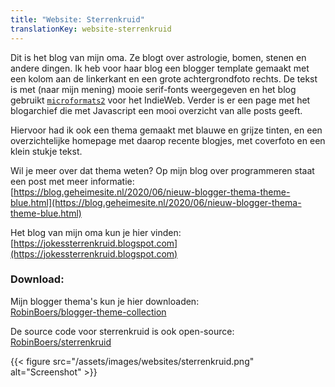 ```yaml
---
title: "Website: Sterrenkruid"
translationKey: website-sterrenkruid
---
```


Dit is het blog van mijn oma. Ze blogt over astrologie, bomen, stenen en andere dingen. Ik heb voor haar blog een blogger template gemaakt met een kolom aan de linkerkant en een grote achtergrondfoto rechts. De tekst is met (naar mijn mening) mooie serif-fonts weergegeven en het blog gebruikt [`microformats2`](https://indieweb.org/microformats) voor het IndieWeb. Verder is er een page met het blogarchief die met Javascript een mooi overzicht van alle posts geeft.

Hiervoor had ik ook een thema gemaakt met blauwe en grijze tinten, en een overzichtelijke homepage met daarop recente blogjes, met coverfoto en een klein stukje tekst.

Wil je meer over dat thema weten? Op mijn blog over programmeren staat een post met meer informatie:  
[https://blog.geheimesite.nl/2020/06/nieuw-blogger-thema-theme-blue.html](https://blog.geheimesite.nl/2020/06/nieuw-blogger-thema-theme-blue.html)

Het blog van mijn oma kun je hier vinden:  
[https://jokessterrenkruid.blogspot.com](https://jokessterrenkruid.blogspot.com)

### Download:

Mijn blogger thema's kun je hier downloaden:  
[RobinBoers/blogger-theme-collection](https://github.com/RobinBoers/blogger-theme-collection)

De source code voor sterrenkruid is ook open-source:
[RobinBoers/sterrenkruid](https://github.com/RobinBoers/sterrenkruid)

{{< figure src="/assets/images/websites/sterrenkruid.png" alt="Screenshot" >}}
